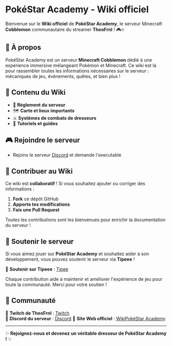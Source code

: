 # PokéStar Academy - Wiki officiel

Bienvenue sur le **Wiki officiel** de **PokéStar Academy**, le serveur Minecraft **Cobblemon** communautaire du streamer **TheoFrnl** ! 🎮🔥

## 📌 À propos

PokéStar Academy est un serveur **Minecraft Cobblemon** dédié à une expérience immersive mélangeant Pokémon et Minecraft. Ce wiki est là pour rassembler toutes les informations nécessaires sur le serveur : mécaniques de jeu, événements, quêtes, et bien plus !

## 📖 Contenu du Wiki

- 📜 **Règlement du serveur**
- 🗺️ **Carte et lieux importants**
- ⚔️ **Systèmes de combats de dresseurs**
- 🚀 **Tutoriels et guides**

## 🎮 Rejoindre le serveur

- Rejoins le serveur [Discord](https://discord.com/invite/theofrnl) et demande l'executable

## 🤝 Contribuer au Wiki

Ce wiki est **collaboratif** ! Si vous souhaitez ajouter ou corriger des informations :

1. **Fork** ce dépôt GitHub
2. **Apporte tes modifications**
3. **Fais une Pull Request**

Toutes les contributions sont les bienvenues pour enrichir la documentation du serveur !

## 💖 Soutenir le serveur

Si vous aimez jouer sur **PokéStar Academy** et souhaitez aider à son développement, vous pouvez soutenir le serveur via **Tipeee** !

🔗 **Soutenir sur Tipeee** : [Tipee](https://fr.tipeee.com/pokestar-academy)

Chaque contribution aide à maintenir et améliorer l'expérience de jeu pour toute la communauté. Merci pour votre soutien !

## 📢 Communauté

🔗 **Twitch de TheoFrnl** : [Twitch](https://www.twitch.tv/theofrnl)  
🔗 **Discord du serveur** : [Discord](https://discord.com/invite/theofrnl)
🔗 **Site Web officiel** : [WikiPokéStar Academy](https://wikipokeacademia.feuscel.dev/)

---
✨ **Rejoignez-nous et devenez un véritable dresseur de PokéStar Academy !** ✨
